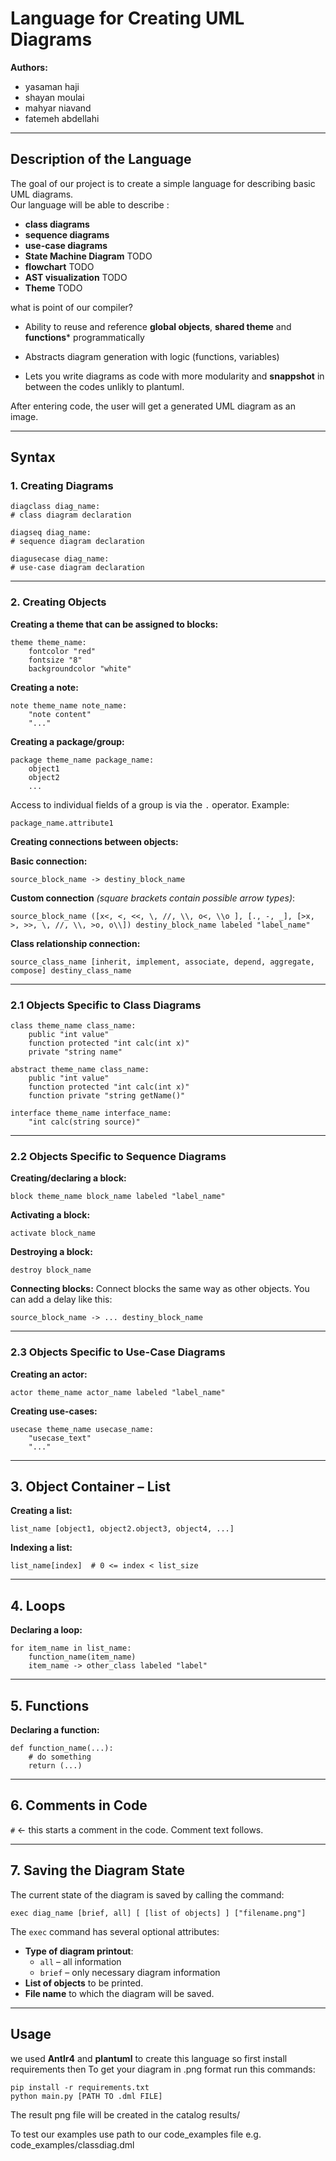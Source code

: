 # Language for Creating UML Diagrams

**Authors:**  
- yasaman haji  
- shayan moulai
- mahyar niavand  
- fatemeh abdellahi 

---

## Description of the Language

The goal of our project is to create a simple language for describing basic UML diagrams.  
Our language will be able to describe :
- **class diagrams**
- **sequence diagrams**
- **use-case diagrams**  
- **State Machine Diagram**  TODO
- **flowchart**  TODO
- **AST visualization**  TODO
- **Theme**  TODO

what is point of our compiler?

- Ability to reuse and reference **global objects**, **shared theme** and **functions*** programmatically

- Abstracts diagram generation with logic (functions, variables)
 
- Lets you write diagrams as code with more modularity and **snappshot** in between the codes unlikly to plantuml.

After entering code, the user will get a generated UML diagram as an image.  

---


## Syntax

### 1. Creating Diagrams

```
diagclass diag_name:
# class diagram declaration

diagseq diag_name:
# sequence diagram declaration

diagusecase diag_name:
# use-case diagram declaration
```
---

### 2. Creating Objects

**Creating a theme that can be assigned to blocks:**
```
theme theme_name:
    fontcolor "red"
    fontsize "8"
    backgroundcolor "white"
```

**Creating a note:**
```
note theme_name note_name:
    "note content"
    "..."
```

**Creating a package/group:**
```
package theme_name package_name:
    object1
    object2
    ...
```

Access to individual fields of a group is via the `.` operator. Example:
```
package_name.attribute1
```

**Creating connections between objects:**

**Basic connection:**
```
source_block_name -> destiny_block_name
```

**Custom connection** *(square brackets contain possible arrow types)*:
```
source_block_name ([x<, <, <<, \, //, \\, o<, \\o ], [., -, _], [>x, >, >>, \, //, \\, >o, o\\]) destiny_block_name labeled "label_name"
```

**Class relationship connection:**
```
source_class_name [inherit, implement, associate, depend, aggregate, compose] destiny_class_name
```

---

### 2.1 Objects Specific to Class Diagrams

```
class theme_name class_name:
    public "int value"
    function protected "int calc(int x)"
    private "string name"

abstract theme_name class_name:
    public "int value"
    function protected "int calc(int x)"
    function private "string getName()"

interface theme_name interface_name:
    "int calc(string source)"
```

---

### 2.2 Objects Specific to Sequence Diagrams

**Creating/declaring a block:**
```
block theme_name block_name labeled "label_name"
```

**Activating a block:**
```
activate block_name
```

**Destroying a block:**
```
destroy block_name
```

**Connecting blocks:**
Connect blocks the same way as other objects. You can add a delay like this:
```
source_block_name -> ... destiny_block_name
```

---

### 2.3 Objects Specific to Use-Case Diagrams

**Creating an actor:**
```
actor theme_name actor_name labeled "label_name"
```

**Creating use-cases:**
```
usecase theme_name usecase_name:
    "usecase_text"
    "..."
```

---

## 3. Object Container – List

**Creating a list:**
```
list_name [object1, object2.object3, object4, ...]
```

**Indexing a list:**
```
list_name[index]  # 0 <= index < list_size
```

---

## 4. Loops

**Declaring a loop:**
```
for item_name in list_name:
    function_name(item_name)
    item_name -> other_class labeled "label"
```

---

## 5. Functions

**Declaring a function:**
```
def function_name(...):
    # do something
    return (...)
```

---

## 6. Comments in Code

`#` ← this starts a comment in the code. Comment text follows.

---

## 7. Saving the Diagram State

The current state of the diagram is saved by calling the command:
```
exec diag_name [brief, all] [ [list of objects] ] ["filename.png"]
```

The `exec` command has several optional attributes:

- **Type of diagram printout**:  
  - `all` – all information  
  - `brief` – only necessary diagram information
- **List of objects** to be printed.
- **File name** to which the diagram will be saved.

---

## Usage

we used **Antlr4** and **plantuml** to create this language so first install requirements then To get your diagram in .png format run this commands:

```
pip install -r requirements.txt
python main.py [PATH TO .dml FILE]
```

The result png file will be created in the catalog results/

To test our examples use path to our code_examples file e.g. code_examples/classdiag.dml
